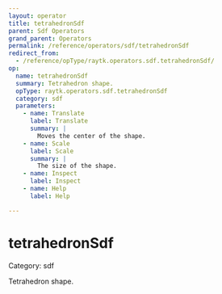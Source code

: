 ```yaml
---
layout: operator
title: tetrahedronSdf
parent: Sdf Operators
grand_parent: Operators
permalink: /reference/operators/sdf/tetrahedronSdf
redirect_from:
  - /reference/opType/raytk.operators.sdf.tetrahedronSdf/
op:
  name: tetrahedronSdf
  summary: Tetrahedron shape.
  opType: raytk.operators.sdf.tetrahedronSdf
  category: sdf
  parameters:
    - name: Translate
      label: Translate
      summary: |
        Moves the center of the shape.
    - name: Scale
      label: Scale
      summary: |
        The size of the shape.
    - name: Inspect
      label: Inspect
    - name: Help
      label: Help

---
```


# tetrahedronSdf

Category: sdf



Tetrahedron shape.